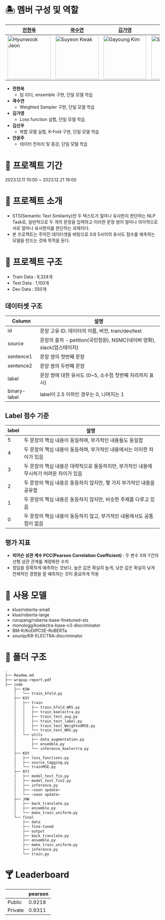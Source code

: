 # 🏝 멤버 구성 및 역할

| [전현욱](https://github.com/gusdnr122997) | [곽수연](https://github.com/suyeonKwak) | [김가영](https://github.com/garongkim) | [김신우](https://github.com/kimsw9703) | [안윤주](https://github.com/nyunzoo) |
| --- | --- | --- | --- | --- |
| <img src="https://github.com/boostcampaitech6/level1-semantictextsimilarity-nlp-01/assets/81287077/0a2cc555-e3fc-4fb1-9c05-4c99038603b3)" width="140px" height="140px" title="Hyunwook Jeon" /> | <img src="https://github.com/boostcampaitech6/level1-semantictextsimilarity-nlp-01/assets/81287077/d500e824-f86d-4e72-ba59-a21337e6b5a3)" width="140px" height="140px" title="Suyeon Kwak" /> | <img src="https://github.com/boostcampaitech6/level1-semantictextsimilarity-nlp-01/assets/81287077/0fb3496e-d789-4368-bbac-784aeac06c89)" width="140px" height="140px" title="Gayoung Kim" /> | <img src="https://github.com/boostcampaitech6/level1-semantictextsimilarity-nlp-01/assets/81287077/77b3a062-9199-4d87-8f6e-70ecf42a1df3)" width="140px" height="140px" title="Shinwoo Kim" /> | <img src="https://github.com/boostcampaitech6/level1-semantictextsimilarity-nlp-01/assets/81287077/f3b42c80-7b82-4fa1-923f-0f11945570e6)" width="140px" height="140px" title="Yunju An" /> |
- **전현욱**
    - 팀 리더, ensemble 구현, 단일 모델 학습
- **곽수연**
    - Weighted Sampler 구현, 단일 모델 학습
- **김가영**
    - Loss function 실험, 단일 모델 학습
- **김신우**
    - 복합 모델 실험, K-Fold 구현, 단일 모델 학습
- **안윤주**
    - 데이터 전처리 및 증강, 단일 모델 학습

# 🍍 프로젝트 기간

2023.12.11 10:00 ~ 2023.12.21 19:00

# 🍌 프로젝트 소개

- STS(Semantic Text Similarity)란 두 텍스트가 얼마나 유사한지 판단하는 NLP Task로, 일반적으로 두 개의 문장을 입력하고 이러한 문장 쌍이 얼마나 의미적으로 서로 얼마나 유사한지를 판단하는 과제이다.
- 본 프로젝트는 주어진 데이터셋을 바탕으로 0과 5사이의 유사도 점수를 예측하는 모델을 만드는 것에 목적을 둔다.

# 🥥 프로젝트 구조

- Train Data : 9,324개
- Test Data : 1,100개
- Dev Data : 550개

## 데이터셋 구조

| Column | 설명 |
| --- | --- |
| id | 문장 고유 ID. 데이터의 이름, 버전, train/dev/test |
| source | 문장의 출처 - petition(국민청원), NSMC(네이버 영화), slack(업스테이지) |
| sentence1 | 문장 쌍의 첫번째 문장 |
| sentence2 | 문장 쌍의 두번째 문장 |
| label | 문장 쌍에 대한 유사도 (0~5, 소수점 첫번째 자리까지 표시) |
| binary-label | label이 2.5 이하인 경우는 0, 나머지는 1 |

## Label 점수 기준

| label | 설명 |
| --- | --- |
| 5 | 두 문장의 핵심 내용이 동일하며, 부가적인 내용들도 동일함 |
| 4 | 두 문장의 핵심 내용이 동등하며, 부가적인 내용에서는 미미한 차이가 있음 |
| 3 | 두 문장의 핵심 내용은 대략적으로 동등하지만, 부가적인 내용에 무시하기 어려운 차이가 있음 |
| 2 | 두 문장의 핵심 내용은 동등하지 않지만, 몇 가지 부가적인 내용을 공유함 |
| 1 | 두 문장의 핵심 내용은 동등하지 않지만, 비슷한 주제를 다루고 있음 |
| 0 | 두 문장의 핵심 내용이 동등하지 않고, 부가적인 내용에서도 공통점이 없음 |

## 평가 지표
- **피어슨 상관 계수 PCC(Pearson Correlation Coefficient)** : 두 변수 X와 Y간의 선형 상관 관계를 계량화한 수치
- 정답을 정확하게 예측하는 것보다, 높은 값은 확실히 높게, 낮은 값은 확실히 낮게 전체적인 경향을 잘 예측하는 것이 중요하게 작용

# 🤿 사용 모델

- klue/roberta-small
- klue/roberta-large
- rurupang/roberta-base-finetuned-sts
- monologg/koelectra-base-v3-discriminator
- BM-K/KoDiffCSE-RoBERTa
- snunlp/KR-ELECTRA-discriminator

# 👒 폴더 구조

```bash
.
├── Readme.md
├── wrapup-report.pdf
├── code
    ├── KSW
    │   └── train_kfold.py
    ├── KSY
    │   ├── train
    │   │   ├── train_kfold_WRS.py
    │   │   ├── train_koelectra.py
    │   │   ├── train_test_aug.py
    │   │   ├── train_test_label.py
    │   │   ├── train_test_WeightedMSE.py
    │   │   └── train_test_WRS.py
    │   └── utils
    │       ├── data_augmentation.py
    │       ├── ensemble.py
    │       └── inference_koelectra.py
    ├── KGY
    │   ├── loss_functions.py
    │   ├── source_tagging.py
    │   └── trainMSE.py
    ├── AYJ
    │   ├── model_test_fin.py
    │   ├── model_test_fin2.py
    │   ├── inference.py
    │   ├── <soon update>
    │   └── <soon update>
    ├── JHW
    │   ├── back_translate.py
    │   ├── ensemble.py
    │   └── make_train_uniform.py
    └── final
        ├── data
        ├── fine-tuned
        ├── output
        ├── back_translate.py
        ├── ensemble.py
        ├── make_train_uniform.py
        ├── inference.py
        └── train.py
```

# 🍸 Leaderboard

|  | pearson |
| --- | --- |
| Public | 0.9218 |
| Private | 0.9311 |
